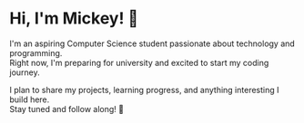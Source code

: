 # Hi, I'm Mickey! 👋

I'm an aspiring Computer Science student passionate about technology and programming.  
Right now, I'm preparing for university and excited to start my coding journey.  

I plan to share my projects, learning progress, and anything interesting I build here.  
Stay tuned and follow along! 🚀

<!--
**MickeyDevOfficial/MickeyDevOfficial** is a ✨ _special_ ✨ repository because its `README.md` (this file) appears on your GitHub profile.

Here are some ideas to get you started:

- 🔭 I’m currently working on ...
- 🌱 I’m currently learning ...
- 👯 I’m looking to collaborate on ...
- 🤔 I’m looking for help with ...
- 💬 Ask me about ...
- 📫 How to reach me: ...
- 😄 Pronouns: ...
- ⚡ Fun fact: ...
-->
